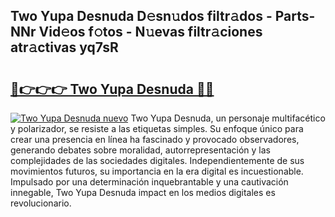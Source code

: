 ## Two Yupa Desnuda D𝚎sn𝚞dos filtr𝚊dos - Parts-NNr Vid𝚎os f𝚘tos - N𝚞evas filtr𝚊ciones atr𝚊ctivas yq7sR

# <h2><a href="http://mb6y9wv.tromn.icu/?c=Two+Yupa+Desnuda">🔗👉👉👉 Two Yupa Desnuda 🔗🔗</a></h2>

[![Two Yupa Desnuda nuevo](https://i.imgur.com/pEAQMta.gif)](http://mb6y9wv.tromn.icu/?c=Two+Yupa+Desnuda)
Two Yupa Desnuda, un personaje multifacético y polarizador, se resiste a las etiquetas simples. Su enfoque único para crear una presencia en línea ha fascinado y provocado observadores, generando debates sobre moralidad, autorrepresentación y las complejidades de las sociedades digitales. Independientemente de sus movimientos futuros, su importancia en la era digital es incuestionable. Impulsado por una determinación inquebrantable y una cautivación innegable, Two Yupa Desnuda impact en los medios digitales es revolucionario.

